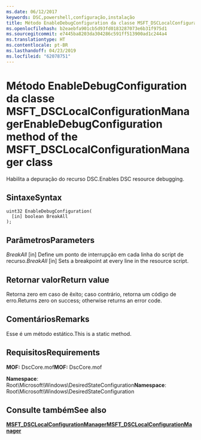 ```yaml
---
ms.date: 06/12/2017
keywords: DSC,powershell,configuração,instalação
title: Método EnableDebugConfiguration da classe MSFT_DSCLocalConfigurationManager
ms.openlocfilehash: b2eaebfa901cb5d93fd0183287073e6b31f975d1
ms.sourcegitcommit: e7445ba8203da304286c591ff513900ad1c244a4
ms.translationtype: HT
ms.contentlocale: pt-BR
ms.lasthandoff: 04/23/2019
ms.locfileid: "62078751"
---
```

# <a name="enabledebugconfiguration-method-of-the-msftdsclocalconfigurationmanager-class"></a><span data-ttu-id="26f2a-103">Método EnableDebugConfiguration da classe MSFT_DSCLocalConfigurationManager</span><span class="sxs-lookup"><span data-stu-id="26f2a-103">EnableDebugConfiguration method of the MSFT_DSCLocalConfigurationManager class</span></span>

<span data-ttu-id="26f2a-104">Habilita a depuração do recurso DSC.</span><span class="sxs-lookup"><span data-stu-id="26f2a-104">Enables DSC resource debugging.</span></span>

## <a name="syntax"></a><span data-ttu-id="26f2a-105">Sintaxe</span><span class="sxs-lookup"><span data-stu-id="26f2a-105">Syntax</span></span>

```mof
uint32 EnableDebugConfiguration(
  [in] boolean BreakAll
);
```

## <a name="parameters"></a><span data-ttu-id="26f2a-106">Parâmetros</span><span class="sxs-lookup"><span data-stu-id="26f2a-106">Parameters</span></span>

<span data-ttu-id="26f2a-107">*BreakAll* \[in\] Define um ponto de interrupção em cada linha do script de recurso.</span><span class="sxs-lookup"><span data-stu-id="26f2a-107">*BreakAll* \[in\] Sets a breakpoint at every line in the resource script.</span></span>

## <a name="return-value"></a><span data-ttu-id="26f2a-108">Retornar valor</span><span class="sxs-lookup"><span data-stu-id="26f2a-108">Return value</span></span>

<span data-ttu-id="26f2a-109">Retorna zero em caso de êxito; caso contrário, retorna um código de erro.</span><span class="sxs-lookup"><span data-stu-id="26f2a-109">Returns zero on success; otherwise returns an error code.</span></span>

## <a name="remarks"></a><span data-ttu-id="26f2a-110">Comentários</span><span class="sxs-lookup"><span data-stu-id="26f2a-110">Remarks</span></span>

<span data-ttu-id="26f2a-111">Esse é um método estático.</span><span class="sxs-lookup"><span data-stu-id="26f2a-111">This is a static method.</span></span>

## <a name="requirements"></a><span data-ttu-id="26f2a-112">Requisitos</span><span class="sxs-lookup"><span data-stu-id="26f2a-112">Requirements</span></span>

<span data-ttu-id="26f2a-113">**MOF:** DscCore.mof</span><span class="sxs-lookup"><span data-stu-id="26f2a-113">**MOF:** DscCore.mof</span></span>

<span data-ttu-id="26f2a-114">**Namespace**: Root\Microsoft\Windows\DesiredStateConfiguration</span><span class="sxs-lookup"><span data-stu-id="26f2a-114">**Namespace**: Root\Microsoft\Windows\DesiredStateConfiguration</span></span>

## <a name="see-also"></a><span data-ttu-id="26f2a-115">Consulte também</span><span class="sxs-lookup"><span data-stu-id="26f2a-115">See also</span></span>

[<span data-ttu-id="26f2a-116">**MSFT_DSCLocalConfigurationManager**</span><span class="sxs-lookup"><span data-stu-id="26f2a-116">**MSFT_DSCLocalConfigurationManager**</span></span>](msft-dsclocalconfigurationmanager.md)
